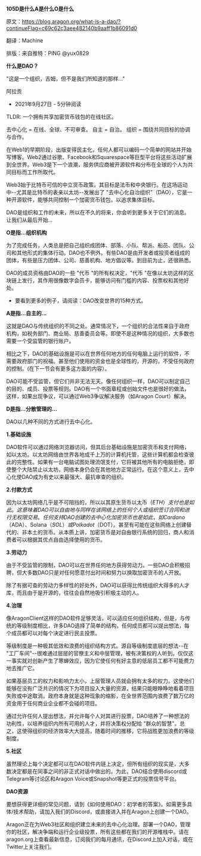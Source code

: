 **105D是什么A是什么O是什么**

原文：https://blog.aragon.org/what-is-a-dao/?continueFlag=c69c62c3aee482140b9aaff1b86091d0

翻译：Machine

排版：来自推特：PING @yux0829

**什么是DAO？**

"这是一个组织，吉姆，但不是我们所知道的那样..."

阿拉贡

- 2021年9月27日 - 5分钟阅读


TLDR: 一个拥有共享加密货币钱包的在线社区。

去中心化 = 在线、全球、不可审查。
自主 = 自治。
组织 = 围绕共同目标的协调与合作。

在Web1的早期阶段，出版变得民主化，任何人都可以编码一个简单的网站并开始写博客。Web2通过谷歌、Facebook和Squarespace等巨型平台将这些活动扩展到全世界。Web3是下一个浪潮，服务供应商被开源软件和分布在全球的个人为共同目标而工作所取代。

Web3始于比特币可信的中立货币政策，其目标是法币和中央银行。在这场运动中--尤其是比特币的表亲以太坊--发展出了 "去中心化自治组织"（DAO），它是一种开源软件，能够共同控制一个加密货币钱包，以追求集体目标。

DAO是组织和工作的未来，所以在不久的将来，你会听到更多关于它们的消息。让我们从最后开始...



**O是指...组织机构**

为了完成任务，人类总是把自己组织成团体、部落、小队、帮派、船员、团队、公司和其他形式的集体行动。DAO也不例外。有些DAO是由开发者或投资者组成的团体，有些是压力团体、公司、慈善机构、地方倡议等。到目前为止，还很熟悉。

DAO的成员资格由DAO的一些 "代币 "的所有权决定，"代币 "在像以太坊这样的区块链上发行，其作用很像数字会员卡，能够访问有门槛的内容、投票权和其他好处。

* 要看到更多的例子，请阅读：DAO改变世界的15种方式。


**A是指...自主的...**

这就是DAO与传统组织的不同之处。通常情况下，一个组织的合法性来自于政府机构，如税务部门、商业局、慈善委员会等。即使不是这种情况的组织，大多数也需要一个受监管的银行账户。

相比之下，DAO的基础设施是可以在世界任何地方的任何电脑上运行的软件，不需要政府部门的祝福。甚至他们使用的资金也是全球性的，开源的，不受任何政府的控制。(在下一节会有更多这方面的内容）。

DAO可能不受监管，但它们并非无法无天。像任何组织一样，DAO可以制定自己的目的、成员、投票等规则。DAO有一个书面章程或创始文件也是很好的做法，这样，如果出现争议，可以通过Web3争议解决服务（如Aragon Court）解决。


**D是指...分散管理的...**

DAO以几种不同的方式进行去中心化。

**1.基础设施**

DAO软件可以通过网络浏览器访问，但其后台基础设施是加密货币和支付网络，如以太坊。以太坊网络由世界各地成千上万的计算机托管，这些计算机都会检查彼此的完整性。如果有一台电脑试图处理流氓支付，它将被其他所有的电脑拒绝，即使整个大陆禁止以太坊，网络本身仍会在其他地方正常运行。在这个意义上，去中心化使DAO成为有史以来最强大、最抗审查的组织。

**2.付款方式**

因为以太坊网络几乎是不可阻挡的，所以以其原生货币以太币（$ETH）支付也是如此。这意味着DAO可以自由地与同样在该网络上的任何个人或组织签订合同和进行无权限交易。任何支持DAO创建的去中心化加密货币也是如此，如Cardano（$ADA）、Solana（$SOL）或Polkadot（$DOT）。甚至有可能在这些网络上创建替代的、非本土的货币。从本质上讲，加密货币是对自由银行系统的回归，商人和消费者可以根据其优点自由选择使用的货币。

**3.劳动力**

由于不受监管的限制，DAO可以在世界任何地方获得劳动力。一些DAO会积极招聘，但大多数DAO只是对任何愿意付出时间和努力以换取加密货币的人开放。

除了有据可查的劳动力多样性的好处外，DAO可以获得比传统组织大得多的人才库，而且由于是开源的，往往会自然地吸引积极主动的人。

**4.治理**

像AragonClient这样的DAO软件足够灵活，可以适应任何组织结构，但是，与传统的等级制度相比，许多DAO选择了简单的结构，任何成员都可以提出想法，每个成员都可以对每个决定进行民主投票。

等级制度是一种极其低效和浪费的组织结构方式。源自等级制度底层的想法--在 "工厂车间"--很难通过层层的官僚主义和中层管理，被有决策权的人听到。仅仅这一事实就对创新产生了寒蝉效应，因为它使任何有好主意的低层员工都不可能费力地去推广它。

如果基层员工的权力和影响力太小，上层管理人员就会拥有太多的权力。这使他们能够在没有广泛共识的情况下为项目投入大量的资源，结果只能眼睁睁地看着项目失败或中途取消。政府本身就是这种现象的缩影，在全世界范围内浪费了数万亿的资金用于任何商业企业都不会碰的项目。

通过允许任何人提出想法，并允许每个人对其进行投票，DAO培养了一种想法的功利性，以培养组织内所有可用的人才，并将决策权分配给 "群众的智慧"。总之，这使得组织的经济效率大大提高，随着时间的推移，它将战胜更加浪费的等级制度。

**5.社区**

虽然理论上每个决定都可以在DAO软件内链上决定，但所有组织的现实是，大多数决定都是在同事之间的非正式对话中做出的。为此，DAO结合使用discord或Telegram等讨论区和Aragon Voice或Snapshot等更正式的投票信号平台。

**DAO资源**

要想获得更详细的常见问题，请到《如何使用DAO：初学者的答案》。如需更多具体/技术帮助，请加入我们的Discord，或直接进入并在Aragon上创建一个DAO。


Aragon正在为Web3社区和组织建立未来的去中心化治理。部署一个DAO，管理你的社区，解决争端和运行企业级投票，所有这些都在我们的开源堆栈中。请在aragon.org上查看最新信息，订阅我们的每月通讯，在Discord上加入对话，或在Twitter上关注我们。

